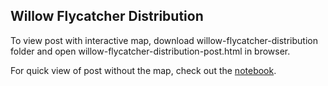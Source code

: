 ## Willow Flycatcher Distribution

To view post with interactive map, download willow-flycatcher-distribution folder and open willow-flycatcher-distribution-post.html in browser.

For quick view of post without the map, check out the [notebook](https://github.com/lauren-alexandra/lauren-alexandra.github.io/blob/main/willow-flycatcher-distribution/willow-flycatcher-distribution.ipynb).
